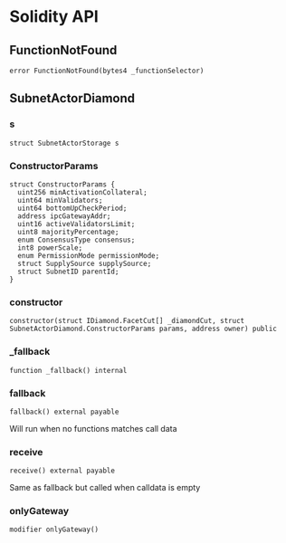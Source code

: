 # Solidity API

## FunctionNotFound

```solidity
error FunctionNotFound(bytes4 _functionSelector)
```

## SubnetActorDiamond

### s

```solidity
struct SubnetActorStorage s
```

### ConstructorParams

```solidity
struct ConstructorParams {
  uint256 minActivationCollateral;
  uint64 minValidators;
  uint64 bottomUpCheckPeriod;
  address ipcGatewayAddr;
  uint16 activeValidatorsLimit;
  uint8 majorityPercentage;
  enum ConsensusType consensus;
  int8 powerScale;
  enum PermissionMode permissionMode;
  struct SupplySource supplySource;
  struct SubnetID parentId;
}
```

### constructor

```solidity
constructor(struct IDiamond.FacetCut[] _diamondCut, struct SubnetActorDiamond.ConstructorParams params, address owner) public
```

### _fallback

```solidity
function _fallback() internal
```

### fallback

```solidity
fallback() external payable
```

Will run when no functions matches call data

### receive

```solidity
receive() external payable
```

Same as fallback but called when calldata is empty

### onlyGateway

```solidity
modifier onlyGateway()
```

